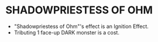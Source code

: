 # SHADOWPRIESTESS OF OHM

*   "Shadowpriestess of Ohm"'s effect is an Ignition Effect.
*   Tributing 1 face-up DARK monster is a cost.
